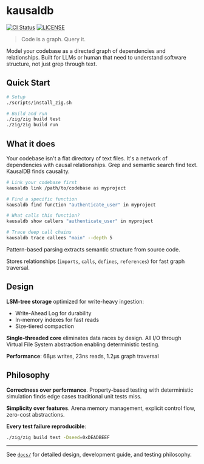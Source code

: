 # kausaldb

[![CI Status](https://github.com/kausaldb/kausaldb/actions/workflows/ci.yml/badge.svg)](https://github.com/kausaldb/kausaldb/actions)
[![LICENSE](https://img.shields.io/badge/license-MIT-blue.svg)](LICENSE)

> Code is a graph. Query it.

Model your codebase as a directed graph of dependencies and relationships. Built for LLMs or human that need to understand software structure, not just grep through text.

## Quick Start

```bash
# Setup
./scripts/install_zig.sh

# Build and run
./zig/zig build test
./zig/zig build run
```

## What it does

Your codebase isn't a flat directory of text files. It's a network of dependencies with causal relationships. Grep and semantic search find text. KausalDB finds causality.

```bash
# Link your codebase first
kausaldb link /path/to/codebase as myproject

# Find a specific function
kausaldb find function "authenticate_user" in myproject

# What calls this function?
kausaldb show callers "authenticate_user" in myproject

# Trace deep call chains
kausaldb trace callees "main" --depth 5
```

Pattern-based parsing extracts semantic structure from source code.

Stores relationships (`imports`, `calls`, `defines`, `references`) for fast graph traversal.

## Design

**LSM-tree storage** optimized for write-heavy ingestion:
- Write-Ahead Log for durability
- In-memory indexes for fast reads
- Size-tiered compaction

**Single-threaded core** eliminates data races by design. All I/O through Virtual File System abstraction enabling deterministic testing.

**Performance**: 68µs writes, 23ns reads, 1.2µs graph traversal

## Philosophy

**Correctness over performance**. Property-based testing with deterministic simulation finds edge cases traditional unit tests miss.

**Simplicity over features**. Arena memory management, explicit control flow, zero-cost abstractions.

**Every test failure reproducible**:
```bash
./zig/zig build test -Dseed=0xDEADBEEF
```

---

See [`docs/`](docs/) for detailed design, development guide, and testing philosophy.
